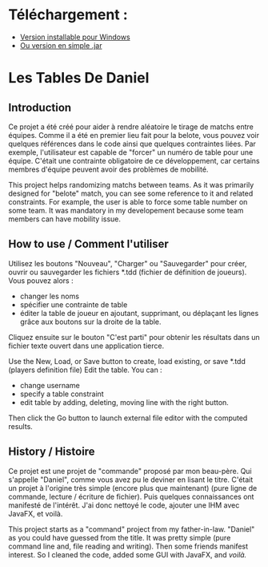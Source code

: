 # Téléchargement :
 - [Version installable pour Windows](https://github.com/dalgwen/LesTablesDeDaniel/releases/download/1.0/LesTablesDeDaniel-setup.exe)
 - [Ou version en simple .jar](https://github.com/dalgwen/LesTablesDeDaniel/releases/download/1.0/LesTablesDeDaniel-1.0-jar-with-dependencies.jar)

# Les Tables De Daniel

## Introduction

Ce projet a été créé pour aider à rendre aléatoire le tirage de matchs entre équipes.
Comme il a été en premier lieu fait pour la belote, vous pouvez voir quelques références dans le code ainsi que quelques contraintes liées. Par exemple, l'utilisateur est capable de "forcer" un numéro de table pour une équipe. C'était une contrainte obligatoire de ce développement, car certains membres d'équipe peuvent avoir des problèmes de mobilité.

This project helps randomizing matchs between teams.
As it was primarily designed for "belote" match, you can see some reference to it and related constraints. For example, the user is able to force some table number on some team. It was mandatory in my developement because some team members can have mobility issue.

## How to use / Comment l'utiliser

Utilisez les boutons "Nouveau", "Charger" ou "Sauvegarder" pour créer, ouvrir ou sauvegarder les fichiers *.tdd (fichier de définition de joueurs). Vous pouvez alors :
 - changer les noms
 - spécifier une contrainte de table
 - éditer la table de joueur en ajoutant, supprimant, ou déplaçant les lignes grâce aux boutons sur la droite de la table.
 
Cliquez ensuite sur le bouton "C'est parti" pour obtenir les résultats dans un fichier texte ouvert dans une application tierce.

Use the New, Load, or Save button to create, load existing, or save *.tdd (players definition file)
Edit the table. You can  :
 - change username 
 - specify a table constraint
 - edit table by adding, deleting, moving line with the right button.

Then click the Go button to launch external file editor with the computed results.

## History / Histoire

Ce projet est une projet de "commande" proposé par mon beau-père. Qui s'appelle "Daniel", comme vous avez pu le deviner en lisant le titre.
C'était un projet à l'origine très simple (encore plus que maintenant) (pure ligne de commande, lecture / écriture de fichier).
Puis quelques connaissances ont manifesté de l'intérêt. J'ai donc nettoyé le code, ajouter une IHM avec JavaFX, et voilà.

This project starts as a "command" project from my father-in-law. "Daniel" as you could have guessed from the title.
It was pretty simple (pure command line and, file reading and writing).
Then some friends manifest interest. So I cleaned the code, added some GUI with JavaFX, and *voilà.*
